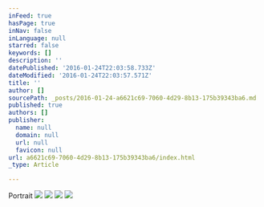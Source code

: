 ```yaml
---
inFeed: true
hasPage: true
inNav: false
inLanguage: null
starred: false
keywords: []
description: ''
datePublished: '2016-01-24T22:03:58.733Z'
dateModified: '2016-01-24T22:03:57.571Z'
title: ''
author: []
sourcePath: _posts/2016-01-24-a6621c69-7060-4d29-8b13-175b39343ba6.md
published: true
authors: []
publisher:
  name: null
  domain: null
  url: null
  favicon: null
url: a6621c69-7060-4d29-8b13-175b39343ba6/index.html
_type: Article

---
```

Portrait
![](https://s3-us-west-2.amazonaws.com/the-grid-img/p/6b2f925fb6a77ff191d3d77566e6e647052c3de0.jpg)
![](https://s3-us-west-2.amazonaws.com/the-grid-img/p/2685f4f2a29632dce4a709532a5311cc46b4113b.jpg)
![](https://s3-us-west-2.amazonaws.com/the-grid-img/p/eddbc1964868e7d4849d9f7a5312ccdd781d6dfe.jpg)
![](https://the-grid-user-content.s3-us-west-2.amazonaws.com/9f483024-a8e9-4e6d-9057-f1daf0eec3d8.jpg)